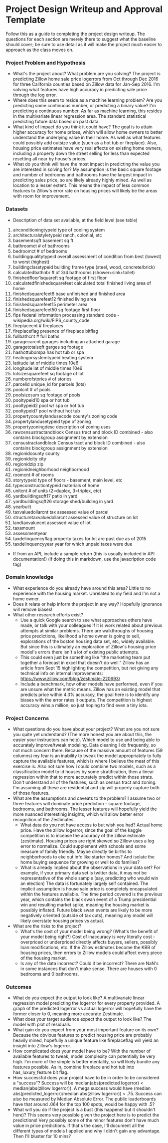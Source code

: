 # Project Design Writeup and Approval Template

Follow this as a guide to completing the project design writeup. The questions for each section are merely there to suggest what the baseline should cover; be sure to use detail as it will make the project much easier to approach as the class moves on.

### Project Problem and Hypothesis
* What's the project about? What problem are you solving?
	The project is predicting Zillow home sale price logerrors from Oct through Dec 2016 for three California counties based on Zillow data for Jan-Sep 2016. I'm solving what features have high accuracy in predicting sale price through the log error.
* Where does this seem to reside as a machine learning problem? Are you predicting some continuous number, or predicting a binary value?
	I'm predicting a continuous number. As far as machine learning, this resides in the multivariate linear regression area. The standard statistical predicting future data based on past data.
* What kind of impact do you think it could have?
	The goal is to attain higher accuracy for home prices, which will allow home owners to better understand the underlying value in their home. As well as what features could possibly add outsize value (such as a hot tub or fireplace). Also, housing price estimates have very real affects on existing home owners, including a property down the street selling for less than expected resetting all near by house's prices.
* What do you think will have the most impact in predicting the value you are interested in solving for?
	My assumption is the basic square footage and number of bedrooms and bathrooms have the largest impact in predicting sales price, so are likely already highly mined. As well as location to a lesser extent. This means the impact of less common features to Zillow's error rate on housing prices will likely be the areas with room for improvement.

### Datasets
* Description of data set available, at the field level (see table)
1. airconditioningtypeid           type of cooling system
2. architecturalstyletypeid        ranch, colonial, etc
3. basementsqft                    basement sq ft
4. bathroomct                      # of bathrooms
5. bedroomct                       # of bedrooms
6. buildingqualitytypeid           overall assessment of condition from best (lowest) to worst (highest)
7. buildingclasstypeid             building frame type (steel, wood, concrete/brick)
8. calculatedbathnbr               # of 3/4 bathrooms (shower+sink+toilet)
9. finishedfloor1squareft          sq footage of first floor
10. calculatedfinishedsquarefeet   calculated total finished living area of home
11. finishedsquarefeet6            base unfinished and finished area
12. finishedsquarefeet12           finished living area
13. finishedsquarefeet15           perimeter area
14. finishedsquarefeet50           sq footage first floor
15. fips                           federal information processing standard code - wikipedia.org/wiki/FIPS_county_code
16. fireplacecnt                   # fireplaces
17. fireplaceflag                  presence of fireplace bitflag
18. fullbathcnt                    # full baths
19. garagecarcnt                   garages including an attached garage
20. garagetotalsqft                garges sq footage
21. hashottuborspa                 has hot tub or spa
22. heatingorsystemtypeid          heating system
23. latitude                       lat of middle times 10e6
24. longitude                      lat of middle times 10e6
25. lotsizesquarefeet              sq footage of lot
26. numberofstories                # of stories
27. parcelid                       unique_id for parcels (lots)
28. poolcnt                        # of pools
29. poolsizesum                    sq footage of pools
30. pooltypeid10                   spa or hot tub
31. pooltypeid2                    pool w/ spa or hot tub
32. pooltypeid7                    pool without hot tub
33. propertycountylandusecode      county's zoning code
34. propertylandusetypeid          type of zoning
35. propertyzoningdesc             description of zoning uses
36. rawcensustractandblock         Census tract and block ID combined - also contains blockgroup assignment by extension
37. censustractandblock            Census tract and block ID combined - also contains blockgroup assignment by extension
38. regionidcounty                 county
39. regionidcity                   city
40. regionidzip                    zip
41. regionidneighborhood           neighborhood
42. roomcnt                        # of rooms
43. storytypeid                    type of floors - basement, main level, etc
44. typeconstructiontypeid         materials of home
45. unitcnt                        # of units (2=duplex, 3=triplex, etc)
46. yardbuildingsqft17             patio in yard
47. yardbuildingsqft26             storage shed/building in yard
48. yearbuilt
49. taxvaluedollarcnt              tax assessed value of parcel
50. structuretaxvaluedollarcnt     assessed value of structure on lot
51. landtaxvaluecnt                assessed value of lot
52. taxamount
53. assessmentyear
54. taxdelinquencyflag             property taxes for lot are past due as of 2015
55. taxdelinquencyyear             year for which unpaid taxes were due
* If from an API, include a sample return (this is usually included in API documentation!) (if doing this in markdown, use the javacription code tag)


### Domain knowledge
* What experience do you already have around this area?
	Little to no experience with the housing market. Unrelated to my field and I'm not a home owner.
* Does it relate or help inform the project in any way?
	Hopefully ignorance will remove biases!
* What other research efforts exist?
    * Use a quick Google search to see what approaches others have made, or talk with your colleagues if it is work related about previous attempts at similar problems.
    	There are walkthroughs of housing price predictions, likelihood a home owner is going to sell, explorations of the boston housing data set, etc, widely available. But since this is ultimately an exploration of Zillow's housing price model's errors there isn't a lot of existing public attempts.
    * This could even just be something like "the marketing team put together a forecast in excel that doesn't do well."
    	Zillow has an article from Sept 15 highlighting the competition, but not giving any technical info on internal improvements: https://www.zillow.com/blog/zestimate-220693/
    * Include a benchmark, how other models have performed, even if you are unsure what the metric means.
    	Zillow has an existing model that predicts price within 4.3% accuracy, the goal here is to identify any biases with the error rates it outputs. The competition is highest accuracy wins a million, so just hoping to find even a tiny iota.

### Project Concerns
* What questions do you have about your project? What are you not sure you quite yet understand? (The more honest you are about this, the easier your instructors can help).
	Which model to use and being able to accurately improve/tweak modeling. Data cleaning I do frequently, so not much concern there. Because of the massive amount of features (59 columns) my fear is an inability to tweak the model appropriately to fully capture the available features, which is where I believe the meat of this exercise is. Also not sure how I could combine two models, such as a classification model to id houses by some stratification, then a linear regression within that to more accurately predict within those strats.
	Don't understand all of the features, such as census tract and zoning. I'm assuming all these are residential and zip will properly capture both of those features.
* What are the assumptions and caveats to the problem?
	I assume two or three features will dominate price prediction - square footage, bedrooms, and bathrooms. The lesser features will hopefully yield the more nuanced interestinig insights, which will allow better error recognition of the Zestimates.
    * What data do you not have access to but wish you had?
    	Actual home price. Have the zillow logerror, since the goal of the kaggle competition is to incease the accuracy of the zillow estimate (zestimate). Housing prices are right skewed so Zillow uses a log error to normalize.
    	Could supplement with schools and some measure of family friendly. Maybe directly tie births to neighborhoods to eke out info like starter homes? And isolate the home buying sequence for growing or well to do families?
    * What is already implied about the observations in your data set? For example, if your primary data set is twitter data, it may not be representative of the whole sample (say, predicting who would win an election)
    	The data is fortunately largely self contained. The implicit assumption is house sale price is completely encapsulated within the features available. The time period covered is the previous year, which contains the black swan event of a Trump presidential win and resulting market spike, meaning the housing market is possibly inflated. Future black swan events are likely to be more negatively oriented (outside of tax cuts), meaning any model will likely overstate housing prices vs actual.
* What are the risks to the project?
    * What's the cost of your model being wrong? (What's the benefit of your model being right?)
    	Cost of inaccuracy is very literally cost - overpriced or underpriced directly affects buyers, sellers, possibly loan modifications, etc. If the Zillow estimates become the KBB of housing prices, then errors to Zillow models could affect every piece of the housing market. 
    * Is any of the data incorrect? Could it be incorrect?
    	There are NaN's in some instances that don't make sense. There are houses with 0 bedrooms and 0 bathrooms. 

### Outcomes
* What do you expect the output to look like?
	A multivariate linear regression model predicting the logerror for every property provided. A graph of the predicted logerror vs actual logerror will hopefully have the former closer to 0, meaning more accurate Zestimate.
* What does your target audience expect the output to look like?
	The model with plot of residuals.
* What gain do you expect from your most important feature on its own?
	Because the obvious features to predict housing price are probably heavily mined, hopefully a unique feature like fireplaceflag will yield an insight into Zillow's logerror. 
* How complicated does your model have to be?
	With the number of available features to tweak, model complexity can potentially be very high. I'm more of the simple is better mentality, so will likely bundle any features possible. As in, combine fireplace and hot tub into has_luxury_feature bit flag.
* How successful does your project have to be in order to be considered a "success"?
	Success will be median(abs(predicted logerror) < median(abs(zillow logerror)). A mega success would have (median abs(predicted_logerror)/median abs(zillow logerror)) < .75. Success can also be measured by Median Absolute Error. The public leaderboards have that around .064 for the top 100 spots, would be happy with .5?
* What will you do if the project is a bust (this happens! but it shouldn't here)?
	This seems very possible given the project here is to predict the predictions! Very possibly some of the minor features don't have much value in price predictions. If that's the case, I'll document all the different types of models I applied and why I didn't gain any advantage. Then I'll bluster for 10 mins?

